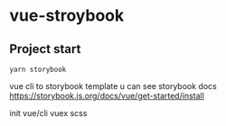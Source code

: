 # vue-stroybook

## Project start
```
yarn storybook
```
vue cli to storybook template
u can see storybook docs
https://storybook.js.org/docs/vue/get-started/install


init vue/cli
vuex
scss

